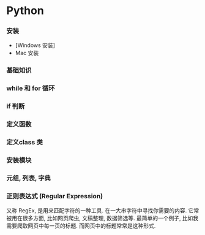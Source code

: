 # Python
 ### 安装
  * [Windows 安装]
  * Mac 安装

### 基础知识

### while 和 for 循环

### if 判断

### 定义函数

### 定义class 类

### 安装模块

### 元组, 列表, 字典

### 正则表达式 (Regular Expression) 
又称 RegEx, 是用来匹配字符的一种工具. 在一大串字符中寻找你需要的内容. 
它常被用在很多方面, 比如网页爬虫, 文稿整理, 数据筛选等. 
最简单的一个例子, 比如我需要爬取网页中每一页的标题. 而网页中的标题常常是这种形式.
<title>我是标题</ title>

